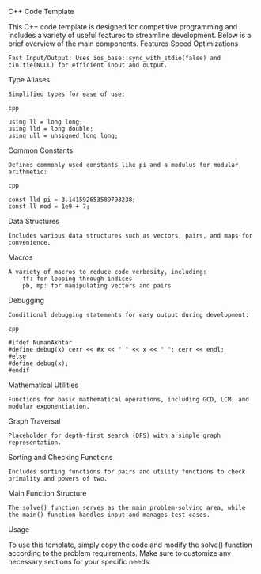 C++ Code Template

This C++ code template is designed for competitive programming and includes a variety of useful features to streamline development. Below is a brief overview of the main components.
Features
Speed Optimizations

    Fast Input/Output: Uses ios_base::sync_with_stdio(false) and cin.tie(NULL) for efficient input and output.

Type Aliases

    Simplified types for ease of use:

    cpp

    using ll = long long;
    using lld = long double;
    using ull = unsigned long long;

Common Constants

    Defines commonly used constants like pi and a modulus for modular arithmetic:

    cpp

    const lld pi = 3.141592653589793238;
    const ll mod = 1e9 + 7;

Data Structures

    Includes various data structures such as vectors, pairs, and maps for convenience.

Macros

    A variety of macros to reduce code verbosity, including:
        ff: for looping through indices
        pb, mp: for manipulating vectors and pairs

Debugging

    Conditional debugging statements for easy output during development:

    cpp

    #ifdef NumanAkhtar
    #define debug(x) cerr << #x << " " << x << " "; cerr << endl;
    #else
    #define debug(x);
    #endif

Mathematical Utilities

    Functions for basic mathematical operations, including GCD, LCM, and modular exponentiation.

Graph Traversal

    Placeholder for depth-first search (DFS) with a simple graph representation.

Sorting and Checking Functions

    Includes sorting functions for pairs and utility functions to check primality and powers of two.

Main Function Structure

    The solve() function serves as the main problem-solving area, while the main() function handles input and manages test cases.

Usage

To use this template, simply copy the code and modify the solve() function according to the problem requirements. Make sure to customize any necessary sections for your specific needs.
